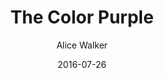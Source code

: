 ---
layout: post
title: The Color Purple
source: the-color-purple
author: Alice Walker
kindle: true
date: 2016-07-26
tags:
  - fiction
  - spirituality
---
